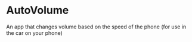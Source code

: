 # AutoVolume

An app that changes volume based on the speed of the phone (for use in the car on your phone)
